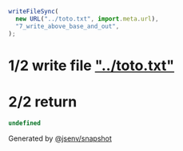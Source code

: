 ```js
writeFileSync(
  new URL("../toto.txt", import.meta.url),
  "7_write_above_base_and_out",
);
```

# 1/2 write file ["../toto.txt"](./7_write_above_base_and_textual_out/@jsenv/core/packages/independent/snapshot/tests/compare_side_effects/toto.txt)

# 2/2 return

```js
undefined
```

Generated by [@jsenv/snapshot](https://github.com/jsenv/core/tree/main/packages/independent/snapshot)